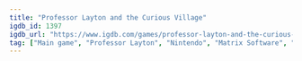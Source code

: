 ```yaml
---
title: "Professor Layton and the Curious Village"
igdb_id: 1397
igdb_url: "https://www.igdb.com/games/professor-layton-and-the-curious-village"
tag: ["Main game", "Professor Layton", "Nintendo", "Matrix Software", "LEVEL-5", "Point-and-click", "Puzzle", "Visual Novel", "Single player", "Side view", "Text", "Mystery"]
---
```

